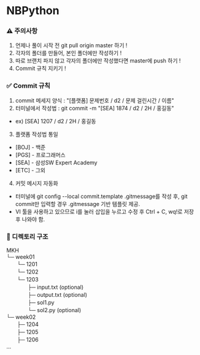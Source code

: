 # NBPython

### ⚠️ 주의사항
1. 언제나 풀이 시작 전 git pull origin master 하기 !
2. 각자의 폴더를 만들어, 본인 폴더에만 작성하기 !
3. 따로 브랜치 파지 않고 각자의 폴더에만 작성했다면 master에 push 하기 !
4. Commit 규칙 지키기 !

### ✅ Commit 규칙
1. commit 메세지 양식 : "[플랫폼] 문제번호 / d2 / 문제 걸린시간 / 이름"
2. 터미널에서 작성법 : git commit -m "[SEA] 1874 / d2 / 2H / 홍길동"
- ex) [SEA] 1207 / d2 / 2H / 홍길동
3. 플랫폼 작성법 통일
- [BOJ] - 백준
- [PGS] - 프로그래머스
- [SEA] - 삼성SW Expert Academy
- [ETC] - 그외
4. 커밋 메시지 자동화
- 터미널에 git config --local commit.template .gitmessage를 작성 후, git commit만 입력할 경우 .gitmessage 기반 템플릿 제공.
- VI 툴을 사용하고 있으므로 i를 눌러 삽입을 누르고 수정 후 Ctrl + C, wq!로 저장 후 나와야 함.

### 📂 디렉토리 구조
MKH  
└─ week01  
　　└─ 1201  
　　└─ 1202  
　　└─ 1203  
　　　　├─ input.txt (optional)  
　　　　├─ output.txt (optional)  
　　　　├─ sol1.py  
　　　　└─ sol2.py (optional)  
└─ week02  
　　├─ 1204  
　　├─ 1205  
　　├─ 1206  
...
 
